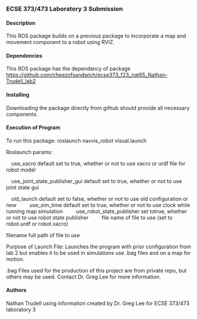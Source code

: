 ### ECSE 373/473 Laboratory 3 Submission


#### Description

This ROS package builds on a previous package to incorporate a map and movement component to a robot using RVIZ.

#### Dependencies

This ROS package has the dependancy of package https://github.com/cheezofsandwich/ecse373_f23_nat65_Nathan-Trudell_lab2


#### Installing

Downloading the package directly from github should provide all necessary components.

#### Execution of Program

To run this package: roslaunch navvis_robot visual.launch

Roslaunch params:

 use_xacro default set to true, whether or not to use xacro or urdf file for robot model

 use_joint_state_publisher_gui default set to true, whether or not to use joint state gui

 old_launch default set to false, whether or not to use old configuration or new
 
 use_sim_time default set to true, whether or not to use clock while running map simulation
 
 use_robot_state_publisher set totrue, whether or not to use robot state publisher
 
 file 			name of file to use (set to robot.urdf or robot.xacro)
	
  filename 			full path of file to use
  

Purpose of Launch File: Launches the program with prior configuration from lab 2 but enables it to be used in simulations use .bag files and on a map for motion.

.bag Files used for the production of this project are from private repo, but others may be used. Contact Dr. Greg Lee for more information.
 

#### Authors
Nathan Trudell using information created by Dr. Greg Lee for ECSE 373/473 laboratory 3
